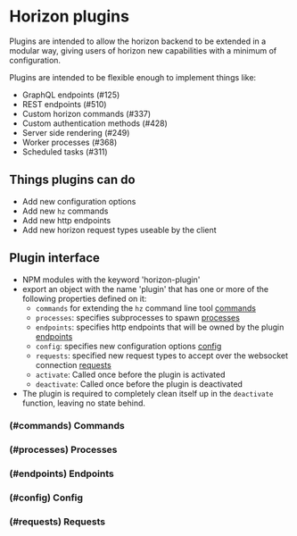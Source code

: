 # Horizon plugins

Plugins are intended to allow the horizon backend to be extended in a
modular way, giving users of horizon new capabilities with a minimum
of configuration.

Plugins are intended to be flexible enough to implement things like:

 - GraphQL endpoints (#125)
 - REST endpoints (#510)
 - Custom horizon commands (#337)
 - Custom authentication methods (#428)
 - Server side rendering (#249)
 - Worker processes (#368)
 - Scheduled tasks (#311)

## Things plugins can do
 - Add new configuration options
 - Add new `hz` commands
 - Add new http endpoints
 - Add new horizon request types useable by the client

## Plugin interface
 - NPM modules with the keyword 'horizon-plugin'
 - export an object with the name 'plugin' that has one or more of the
   following properties defined on it:
   - `commands` for extending the `hz` command line tool [commands](#commands)
   - `processes`: specifies subprocesses to spawn [processes](#processes)
   - `endpoints`: specifies http endpoints that will be owned by the plugin [endpoints](#endpoints)
   - `config`: specifies new configuration options [config](#config)
   - `requests`: specified new request types to accept over the websocket connection [requests](#requests)
   - `activate`: Called once before the plugin is activated
   - `deactivate`: Called once before the plugin is deactivated
 - The plugin is required to completely clean itself up in the
   `deactivate` function, leaving no state behind.

### (#commands) Commands
### (#processes) Processes
### (#endpoints) Endpoints
### (#config) Config
### (#requests) Requests
